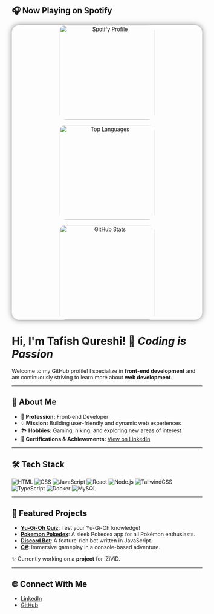 ## 🎧 Now Playing on Spotify

<div align="center" style="border-radius:20px; box-shadow:0 0 15px rgba(0,0,0,0.5);>

  <!-- Spotify Widget -->
  <a href="https://open.spotify.com/user/darksiders1251" target="_blank">
    <img src="https://spotify-github-profile.kittinanx.com/api/view?uid=darksiders1251&cover_image=true&theme=default&show_offline=true&background_color=00ff00&interchange=true&bar_color_cover=false&bar_color=000000" 
         alt="Spotify Profile" style="border-radius:15px; height:250px;">
  </a>

  <!-- Top Languages Widget -->
  <img src="https://github-readme-stats.vercel.app/api/top-langs/?username=tafish-qureshi&layout=compact&theme=dark&hide_border=true" 
       alt="Top Languages" style="border-radius:15px; height:250px;">

  <!-- GitHub Stats Widget -->
  <img src="https://github-readme-stats.vercel.app/api?username=tafish-qureshi&show_icons=true&theme=dark&hide_border=true" 
       alt="GitHub Stats" style="border-radius:15px; height:250px;">

</div>


# Hi, I'm Tafish Qureshi! 🚀 *Coding is Passion*  
Welcome to my GitHub profile! I specialize in **front-end development** and am continuously striving to learn more about **web development**.

---

## 🌟 **About Me**
- 🎯 **Profession:** Front-end Developer  
- 💡 **Mission:** Building user-friendly and dynamic web experiences  
- 🏞️ **Hobbies:** Gaming, hiking, and exploring new areas of interest  
- 🔗 **Certifications & Achievements:** [View on LinkedIn](https://www.linkedin.com/in/tafish-qureshi)  

---

## 🛠 **Tech Stack**
![HTML](https://img.shields.io/badge/HTML5-FF5733?style=for-the-badge&logo=html5&logoColor=white)
![CSS](https://img.shields.io/badge/CSS3-264de4?style=for-the-badge&logo=css3&logoColor=white)
![JavaScript](https://img.shields.io/badge/JavaScript-F7DF1E?style=for-the-badge&logo=javascript&logoColor=black)
![React](https://img.shields.io/badge/React-61DAFB?style=for-the-badge&logo=react&logoColor=black)
![Node.js](https://img.shields.io/badge/Node.js-339933?style=for-the-badge&logo=node.js&logoColor=white)
![TailwindCSS](https://img.shields.io/badge/TailwindCSS-38B2AC?style=for-the-badge&logo=tailwind-css&logoColor=white)
![TypeScript](https://img.shields.io/badge/TypeScript-3178C6?style=for-the-badge&logo=typescript&logoColor=white)
![Docker](https://img.shields.io/badge/Docker-2496ED?style=for-the-badge&logo=docker&logoColor=white)
![MySQL](https://img.shields.io/badge/MySQL-4479A1?style=for-the-badge&logo=mysql&logoColor=white)

---

## 🚀 **Featured Projects**
- **[Yu-Gi-Oh Quiz](https://github.com/Tafish-Qureshi/YugiohQuiz.git)**: Test your Yu-Gi-Oh knowledge!  
- **[Pokemon Pokedex](https://github.com/Tafish-Qureshi/Pokemon-Pokedex.git)**: A sleek Pokedex app for all Pokémon enthusiasts.  
- **[Discord Bot](https://github.com/Tafish-Qureshi/DiscordbotV14.git)**: A feature-rich bot written in JavaScript.  
- **[C#](https://github.com/Tafish-Qureshi/RPG-Tekst-based)**: Immersive gameplay in a console-based adventure.

✨ Currently working on a **project** for iZiViD.

---

## 🌐 **Connect With Me**
- [LinkedIn](https://www.linkedin.com/in/tafish-qureshi)  
- [GitHub](https://github.com/Tafish-Qureshi)  
